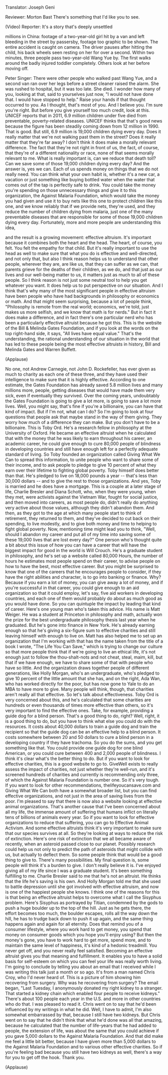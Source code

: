 

Translator: Joseph Geni

Reviewer: Morton Bast
There&#39;s something that I&#39;d like you to see.

(Video) Reporter: It&#39;s a story that&#39;s deeply unsettled

millions in China:
footage of a two-year-old girl
hit by a van and left bleeding in the street by passersby,
footage too graphic to be shown.
The entire accident is caught on camera.
The driver pauses after hitting the child,
his back wheels seen resting on her for over a second.
Within two minutes, three people pass two-year-old Wang Yue by.
The first walks around the badly injured toddler completely.
Others look at her before moving off.

Peter Singer: There were other people
who walked past Wang Yue,
and a second van ran over her legs
before a street cleaner raised the alarm.
She was rushed to hospital, but it was too late. She died.
I wonder how many of you, looking at that,
said to yourselves just now, &quot;I would not have done that.
I would have stopped to help.&quot;
Raise your hands if that thought occurred to you.
As I thought, that&#39;s most of you.
And I believe you. I&#39;m sure you&#39;re right.
But before you give yourself too much credit,
look at this.
UNICEF reports that in 2011,
6.9 million children under five
died from preventable, poverty-related diseases.
UNICEF thinks that that&#39;s good news
because the figure has been steadily coming down
from 12 million in 1990. That is good.
But still, 6.9 million
is 19,000 children dying every day.
Does it really matter
that we&#39;re not walking past them in the street?
Does it really matter that they&#39;re far away?
I don&#39;t think it does make a morally relevant difference.
The fact that they&#39;re not right in front of us,
the fact, of course, that they&#39;re of a different nationality
or race, none of that seems morally relevant to me.
What is really important is,
can we reduce that death toll? Can we save
some of those 19,000 children dying every day?
And the answer is, yes we can.
Each of us spends money
on things that we do not really need.
You can think what your own habit is,
whether it&#39;s a new car, a vacation
or just something like buying bottled water
when the water that comes out of the tap
is perfectly safe to drink.
You could take the money you&#39;re spending
on those unnecessary things
and give it to this organization,
the Against Malaria Foundation,
which would take the money you had given
and use it to buy nets like this one
to protect children like this one,
and we know reliably that if we provide nets,
they&#39;re used, and they reduce the number of children
dying from malaria,
just one of the many preventable diseases
that are responsible for some of those 19,000 children
dying every day.
Fortunately, more and more people
are understanding this idea,

and the result is a growing movement:
effective altruism.
It&#39;s important because it combines both the heart and the head.
The heart, of course, you felt.
You felt the empathy for that child.
But it&#39;s really important to use the head as well
to make sure that what you do is effective and well-directed,
and not only that, but also I think reason helps us
to understand that other people, wherever they are,
are like us, that they can suffer as we can,
that parents grieve for the deaths of their children,
as we do,
and that just as our lives and our well-being matter to us,
it matters just as much to all of these people.
So I think reason is not just some neutral tool
to help you get whatever you want.
It does help us to put perspective on our situation.
And I think that&#39;s why
many of the most significant people in effective altruism
have been people who have had backgrounds
in philosophy or economics or math.
And that might seem surprising,
because a lot of people think,
&quot;Philosophy is remote from the real world;
economics, we&#39;re told, just makes us more selfish,
and we know that math is for nerds.&quot;
But in fact it does make a difference,
and in fact there&#39;s one particular nerd
who has been a particularly effective altruist
because he got this.
This is the website of the Bill &amp; Melinda Gates Foundation,
and if you look at the words on the top right-hand side,
it says, &quot;All lives have equal value.&quot;
That&#39;s the understanding,
the rational understanding of our situation in the world
that has led to these people
being the most effective altruists in history,
Bill and Melinda Gates and Warren Buffett.

(Applause)

No one, not Andrew Carnegie, not John D. Rockefeller,
has ever given as much to charity
as each one of these three,
and they have used their intelligence
to make sure that it is highly effective.
According to one estimate, the Gates Foundation
has already saved 5.8 million lives
and many millions more, people, getting diseases
that would have made them very sick,
even if eventually they survived.
Over the coming years, undoubtably the Gates Foundation
is going to give a lot more,
is going to save a lot more lives.
Well, you might say, that&#39;s fine if you&#39;re a billionaire,
you can have that kind of impact.
But if I&#39;m not, what can I do?
So I&#39;m going to look at four questions that people ask
that maybe stand in the way of them giving.
They worry how much of a difference they can make.
But you don&#39;t have to be a billionaire.
This is Toby Ord. He&#39;s a research fellow in philosophy
at the University of Oxford.
He became an effective altruist when he calculated
that with the money that he was likely to earn
throughout his career, an academic career,
he could give enough to cure 80,000 people of blindness
in developing countries
and still have enough left
for a perfectly adequate standard of living.
So Toby founded an organization
called Giving What We Can to spread this information,
to unite people who want to share some of their income,
and to ask people to pledge to give 10 percent
of what they earn over their lifetime
to fighting global poverty.
Toby himself does better than that.
He&#39;s pledged to live on 18,000 pounds a year --
that&#39;s less than 30,000 dollars --
and to give the rest to those organizations.
And yes, Toby is married and he does have a mortgage.
This is a couple at a later stage of life,
Charlie Bresler and Diana Schott,
who, when they were young, when they met,
were activists against the Vietnam War,
fought for social justice,
and then moved into careers, as most people do,
didn&#39;t really do anything very active about those values,
although they didn&#39;t abandon them.
And then, as they got to the age at which many people
start to think of retirement, they returned to them,
and they&#39;ve decided to cut back on their spending,
to live modestly, and to give both money and time
to helping to fight global poverty.
Now, mentioning time might lead you to think,
&quot;Well, should I abandon my career and put all of my time
into saving some of these 19,000 lives
that are lost every day?&quot;
One person who&#39;s thought quite a bit about this issue
of how you can have a career that will have
the biggest impact for good in the world is Will Crouch.
He&#39;s a graduate student in philosophy,
and he&#39;s set up a website called 80,000 Hours,
the number of hours he estimates
most people spend on their career,
to advise people on how to have the best,
most effective career.
But you might be surprised to know
that one of the careers that he encourages people to consider,
if they have the right abilities and character,
is to go into banking or finance.
Why? Because if you earn a lot of money,
you can give away a lot of money,
and if you&#39;re successful in that career,
you could give enough to an aid organization
so that it could employ, let&#39;s say, five aid workers
in developing countries, and each one of them
would probably do about as much good
as you would have done.
So you can quintuple the impact
by leading that kind of career.
Here&#39;s one young man who&#39;s taken this advice.
His name is Matt Weiger.
He was a student at Princeton in philosophy and math,
actually won the prize for the best undergraduate philosophy thesis
last year when he graduated.
But he&#39;s gone into finance in New York.
He&#39;s already earning enough
so that he&#39;s giving a six-figure sum to effective charities
and still leaving himself with enough to live on.
Matt has also helped me to set up an organization
that I&#39;m working with that has the name taken
from the title of a book I wrote,
&quot;The Life You Can Save,&quot;
which is trying to change our culture
so that more people think that
if we&#39;re going to live an ethical life,
it&#39;s not enough just to follow the thou-shalt-nots
and not cheat, steal, maim, kill,
but that if we have enough, we have to share some of that
with people who have so little.
And the organization draws together people
of different generations,
like Holly Morgan, who&#39;s an undergraduate,
who&#39;s pledged to give 10 percent
of the little amount that she has,
and on the right, Ada Wan,
who has worked directly for the poor, but has now
gone to Yale to do an MBA to have more to give.
Many people will think, though,
that charities aren&#39;t really all that effective.
So let&#39;s talk about effectiveness.
Toby Ord is very concerned about this,
and he&#39;s calculated that some charities
are hundreds or even thousands of times
more effective than others,
so it&#39;s very important to find the effective ones.
Take, for example, providing a guide dog for a blind person.
That&#39;s a good thing to do, right?
Well, right, it is a good thing to do,
but you have to think what else you could do with the resources.
It costs about 40,000 dollars to train a guide dog
and train the recipient so that the guide dog
can be an effective help to a blind person.
It costs somewhere between 20 and 50 dollars
to cure a blind person in a developing country
if they have trachoma.
So you do the sums, and you get something like that.
You could provide one guide dog
for one blind American,
or you could cure between 400
and 2,000 people of blindness.
I think it&#39;s clear what&#39;s the better thing to do.
But if you want to look for effective charities,
this is a good website to go to.
GiveWell exists to really assess the impact of charities,
not just whether they&#39;re well-run,
and it&#39;s screened hundreds of charities
and currently is recommending only three,
of which the Against Malaria Foundation is number one.
So it&#39;s very tough. If you want to look for other recommendations,
thelifeyoucansave.com and Giving What We Can
both have a somewhat broader list,
but you can find effective organizations,
and not just in the area of saving lives from the poor.
I&#39;m pleased to say that there is now also a website
looking at effective animal organizations.
That&#39;s another cause that I&#39;ve been concerned about
all my life, the immense amount of suffering
that humans inflict
on literally tens of billions of animals every year.
So if you want to look for effective organizations
to reduce that suffering,
you can go to Effective Animal Activism.
And some effective altruists think it&#39;s very important
to make sure that our species survives at all.
So they&#39;re looking at ways to reduce the risk of extinction.
Here&#39;s one risk of extinction that we all became aware of
recently, when an asteroid passed close to our planet.
Possibly research could help us not only to predict
the path of asteroids that might collide with us,
but actually to deflect them.
So some people think that would be a good thing to give to.
There&#39;s many possibilities.
My final question is,
some people will think it&#39;s a burden to give.
I don&#39;t really believe it is.
I&#39;ve enjoyed giving all of my life
since I was a graduate student.
It&#39;s been something fulfilling to me.
Charlie Bresler said to me that he&#39;s not an altruist.
He thinks that the life he&#39;s saving is his own.
And Holly Morgan told me that she used to battle depression
until she got involved with effective altruism,
and now is one of the happiest people she knows.
I think one of the reasons for this
is that being an effective altruist helps to overcome
what I call the Sisyphus problem.
Here&#39;s Sisyphus as portrayed by Titian,
condemned by the gods to push a huge boulder
up to the top of the hill.
Just as he gets there, the effort becomes too much,
the boulder escapes, rolls all the way down the hill,
he has to trudge back down to push it up again,
and the same thing happens again and again
for all eternity.
Does that remind you of a consumer lifestyle,
where you work hard to get money,
you spend that money on consumer goods
which you hope you&#39;ll enjoy using?
But then the money&#39;s gone, you have to work hard
to get more, spend more, and to maintain
the same level of happiness, it&#39;s kind of a hedonic treadmill.
You never get off, and you never really feel satisfied.
Becoming an effective altruist gives you
that meaning and fulfillment.
It enables you to have a solid basis for self-esteem
on which you can feel your life was really worth living.
I&#39;m going to conclude by telling you
about an email that I received
while I was writing this talk just a month or so ago.
It&#39;s from a man named Chris Croy, who I&#39;d never heard of.
This is a picture of him showing him recovering from surgery.
Why was he recovering from surgery?
The email began, &quot;Last Tuesday,
I anonymously donated my right kidney to a stranger.
That started a kidney chain
which enabled four people to receive kidneys.&quot;
There&#39;s about 100 people each year in the U.S.
and more in other countries who do that.
I was pleased to read it. Chris went on to say
that he&#39;d been influenced by my writings in what he did.
Well, I have to admit, I&#39;m also somewhat embarrassed by that,
because I still have two kidneys.
But Chris went on to say that he didn&#39;t think
that what he&#39;d done was all that amazing,
because he calculated that the number of life-years
that he had added to people, the extension of life,
was about the same that you could achieve
if you gave 5,000 dollars to the Against Malaria Foundation.
And that did make me feel a little bit better,
because I have given more than 5,000 dollars
to the Against Malaria Foundation
and to various other effective charities.
So if you&#39;re feeling bad
because you still have two kidneys as well,
there&#39;s a way for you to get off the hook.
Thank you.

(Applause)

